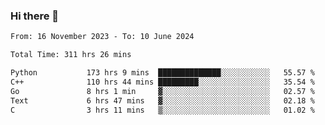 ### Hi there 👋

<!--
**floyiac/floyiac** is a ✨ _special_ ✨ repository because its `README.md` (this file) appears on your GitHub profile.

Here are some ideas to get you started:

- 🔭 I’m currently working on ...
- 🌱 I’m currently learning ...
- 👯 I’m looking to collaborate on ...
- 🤔 I’m looking for help with ...
- 💬 Ask me about ...
- 📫 How to reach me: ...
- 😄 Pronouns: ...
- ⚡ Fun fact: ...
-->

<!--START_SECTION:waka-->

```txt
From: 16 November 2023 - To: 10 June 2024

Total Time: 311 hrs 26 mins

Python           173 hrs 9 mins  ██████████████░░░░░░░░░░░   55.57 %
C++              110 hrs 44 mins █████████░░░░░░░░░░░░░░░░   35.54 %
Go               8 hrs 1 min     ▓░░░░░░░░░░░░░░░░░░░░░░░░   02.57 %
Text             6 hrs 47 mins   ▓░░░░░░░░░░░░░░░░░░░░░░░░   02.18 %
C                3 hrs 11 mins   ▒░░░░░░░░░░░░░░░░░░░░░░░░   01.02 %
```

<!--END_SECTION:waka-->
